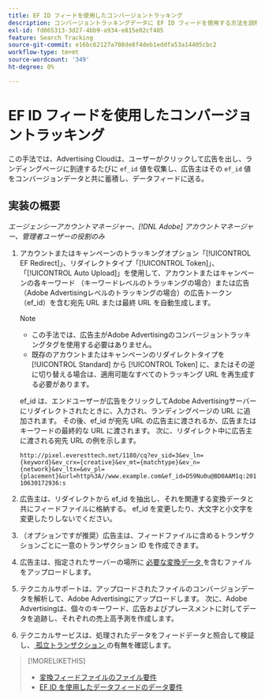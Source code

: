```yaml
---
title: EF ID フィードを使用したコンバージョントラッキング
description: コンバージョントラッキングデータに EF ID フィードを使用する方法を説明します。
exl-id: fd065313-3d27-4bb9-a934-e815e02cf405
feature: Search Tracking
source-git-commit: e16bc62127a708de8f4deb1eddfa53a14405cbc2
workflow-type: tm+mt
source-wordcount: '349'
ht-degree: 0%

---
```


# EF ID フィードを使用したコンバージョントラッキング

この手法では、Advertising Cloudは、ユーザーがクリックして広告を出し、ランディングページに到達するたびに `ef_id` 値を収集し、広告主はその `ef_id` 値をコンバージョンデータと共に蓄積し、データフィードに送る。

## 実装の概要

*エージェンシーアカウントマネージャー、[!DNL Adobe] アカウントマネージャー、管理者ユーザーの役割のみ*

1. アカウントまたはキャンペーンのトラッキングオプション「[!UICONTROL EF Redirect]」、リダイレクトタイプ「[!UICONTROL Token]」、「[!UICONTROL Auto Upload]」を使用して、アカウントまたはキャンペーンの各キーワード （キーワードレベルのトラッキングの場合）または広告（Adobe Advertisingレベルのトラッキングの場合）の広告トークン （ef_id）を含む宛先 URL または最終 URL を自動生成します。

   >[!NOTE]
   >* この手法では、広告主がAdobe Advertisingのコンバージョントラッキングタグを使用する必要はありません。
   >* 既存のアカウントまたはキャンペーンのリダイレクトタイプを [!UICONTROL Standard] から [!UICONTROL Token] に、またはその逆に切り替える場合は、適用可能なすべてのトラッキング URL を再生成する必要があります。

   ef_id は、エンドユーザーが広告をクリックしてAdobe Advertisingサーバーにリダイレクトされたときに、入力され、ランディングページの URL に追加されます。 その後、ef_id が宛先 URL の広告主に渡されるか、広告またはキーワードの最終的な URL に渡されます。 次に、リダイレクト中に広告主に渡される宛先 URL の例を示します。

   `http://pixel.everesttech.net/1180/cq?ev_sid=3&ev_ln={keyword}&ev_crx={creative}&ev_mt={matchtype}&ev_n={network}&ev_ltx=&ev_pl={placement}&url=http%3A//www.example.com&ef_id=D59Nu0u@BD0AAM1q:20110630172936:s`

1. 広告主は、リダイレクトから ef_id を抽出し、それを関連する変換データと共にフィードファイルに格納する。 ef_id を変更したり、大文字と小文字を変更したりしないでください。

1. （オプションですが推奨）広告主は、フィードファイルに含めるトランザクションごとに一意のトランザクション ID を作成できます。

1. 広告主は、指定されたサーバーの場所に [ 必要な変換データ ](/help/search-social-commerce/tracking/feed-ef-id-data-requirements.md) を含むファイルをアップロードします。

1. テクニカルサポートは、アップロードされたファイルのコンバージョンデータを解析して、Adobe Advertisingにアップロードします。 次に、Adobe Advertisingは、個々のキーワード、広告およびプレースメントに対してデータを追跡し、それぞれの売上高予測を作成します。

1. テクニカルサービスは、処理されたデータをフィードデータと照合して検証し、[ 孤立トランザクション ](/help/search-social-commerce/glossary.md#o-p) の有無を確認します。

>[!MORELIKETHIS]
>
>* [ 変換フィードファイルのファイル要件 ](feed-file-requirements.md)
>* [EF ID を使用したデータフィードのデータ要件 ](/help/search-social-commerce/tracking/feed-ef-id-data-requirements.md)
